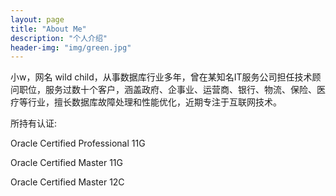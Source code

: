 ```yaml
---
layout: page
title: "About Me"
description: "个人介绍" 
header-img: "img/green.jpg"
---
```


小w，网名 wild child，从事数据库行业多年，曾在某知名IT服务公司担任技术顾问职位，服务过数十个客户，涵盖政府、企事业、运营商、银行、物流、保险、医疗等行业，擅长数据库故障处理和性能优化，近期专注于互联网技术。

所持有认证:

Oracle Certified Professional 11G

Oracle Certified Master 11G

Oracle Certified Master 12C







